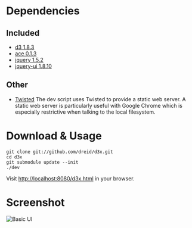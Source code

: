# Dependencies

## Included
   * [d3 1.8.3](http://mbostock.github.com/d3/)
   * [ace 0.1.3](http://ace.ajax.org/)
   * [jquery 1.5.2](http://jquery.com/)
   * [jquery-ui 1.8.10](http://jqueryui.com)

## Other
   * [Twisted](http://twistedmatrix.com/)
     The dev script uses Twisted to provide a static web server.  A static
     web server is particularly useful with Google Chrome which is
     especially restrictive when talking to the local filesystem.

# Download & Usage

    git clone git://github.com/dreid/d3x.git
    cd d3x
    git submodule update --init
    ./dev

Visit [http://localhost:8080/d3x.html](http://localhost:8080/d3x.html) in your
browser.

# Screenshot

![Basic UI](https://github.com/dreid/d3x/raw/master/screenshot.png)
